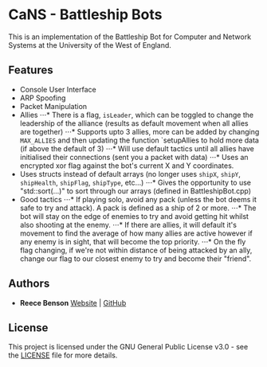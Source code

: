 # CaNS - Battleship Bots

This is an implementation of the Battleship Bot for Computer and Network Systems at the University of the West of England.

## Features
* Console User Interface
* ARP Spoofing
* Packet Manipulation
* Allies
⋅⋅⋅* There is a flag, `isLeader`, which can be toggled to change the leadership of the alliance (results as default movement when all allies are together)
⋅⋅⋅* Supports upto 3 allies, more can be added by changing `MAX_ALLIES` and then updating the function `setupAllies to hold more data (if above the default of 3)
⋅⋅⋅* Will use default tactics until all allies have initialised their connections (sent you a packet with data)
⋅⋅⋅* Uses an encrypted xor flag against the bot's current X and Y coordinates.
* Uses structs instead of default arrays (no longer uses `shipX`, `shipY`, `shipHealth`, `shipFlag`, `shipType`, etc...)
⋅⋅⋅* Gives the opportunity to use "std::sort(...)" to sort through our arrays (defined in BattleshipBot.cpp)
* Good tactics
⋅⋅⋅* If playing solo, avoid any pack (unless the bot deems it safe to try and attack). A pack is defined as a ship of 2 or more.
⋅⋅⋅* The bot will stay on the edge of enemies to try and avoid getting hit whilst also shooting at the enemy.
⋅⋅⋅* If there are allies, it will default it's movement to find the average of how many allies are active however if any enemy is in sight, that will become the top priority.
⋅⋅⋅* On the fly flag changing, if we're not within distance of being attacked by an ally, change our flag to our closest enemy to try and become their "friend".


## Authors

* **Reece Benson** [Website](http://reecebenson.me/) | [GitHub](https://github.com/reecebenson)

## License

This project is licensed under the GNU General Public License v3.0 - see the [LICENSE](LICENSE) file for more details.
